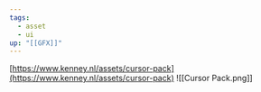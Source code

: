 ```yaml
---
tags:
  - asset
  - ui
up: "[[GFX]]"
---
```

[https://www.kenney.nl/assets/cursor-pack](https://www.kenney.nl/assets/cursor-pack)
![[Cursor Pack.png]]